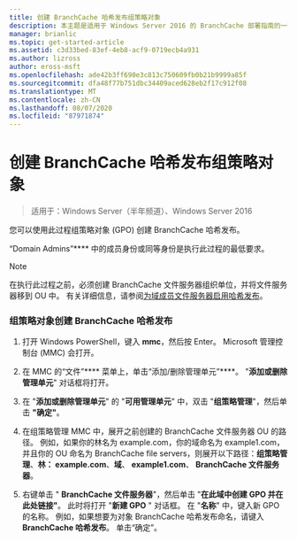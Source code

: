 ```yaml
---
title: 创建 BranchCache 哈希发布组策略对象
description: 本主题是适用于 Windows Server 2016 的 BranchCache 部署指南的一部分，它演示了如何在分布式和托管缓存模式下部署 BranchCache，以优化分支机构中的 WAN 带宽使用情况
manager: brianlic
ms.topic: get-started-article
ms.assetid: c3d33bed-83ef-4eb8-acf9-0719ecb4a931
ms.author: lizross
author: eross-msft
ms.openlocfilehash: ade42b3ff690e3c813c750609fb0b21b9999a85f
ms.sourcegitcommit: dfa48f77b751dbc34409aced628eb2f17c912f08
ms.translationtype: MT
ms.contentlocale: zh-CN
ms.lasthandoff: 08/07/2020
ms.locfileid: "87971874"
---
```

# <a name="create-the-branchcache-hash-publication-group-policy-object"></a>创建 BranchCache 哈希发布组策略对象

>适用于：Windows Server（半年频道）、Windows Server 2016

您可以使用此过程组策略对象 (GPO) 创建 BranchCache 哈希发布。

“Domain Admins”**** 中的成员身份或同等身份是执行此过程的最低要求。

> [!NOTE]
> 在执行此过程之前，必须创建 BranchCache 文件服务器组织单位，并将文件服务器移到 OU 中。 有关详细信息，请参阅[为域成员文件服务器启用哈希发布](../../branchcache/deploy/Enable-Hash-Publication-for-Domain-Member-File-Servers.md)。

### <a name="to-create-the-branchcache-hash-publication-group-policy-object"></a>组策略对象创建 BranchCache 哈希发布

1.  打开 Windows PowerShell，键入 **mmc**，然后按 Enter。 Microsoft 管理控制台 (MMC) 会打开。

2.  在 MMC 的“文件”**** 菜单上，单击“添加/删除管理单元”****。 "**添加或删除管理单元**" 对话框将打开。

3.  在 "**添加或删除管理单元**" 的 "**可用管理单元**" 中，双击 "**组策略管理**"，然后单击 **"确定"**。

4.  在组策略管理 MMC 中，展开之前创建的 BranchCache 文件服务器 OU 的路径。 例如，如果你的林名为 example.com，你的域命名为 example1.com，并且你的 OU 命名为 BranchCache file servers，则展开以下路径：**组策略管理**、**林： example.com**、**域**、 **example1.com**、 **BranchCache 文件服务器**。

5.  右键单击 " **BranchCache 文件服务器**"，然后单击 "**在此域中创建 GPO 并在此处链接"**。 此时将打开 "**新建 GPO** " 对话框。 在 "**名称**" 中，键入新 GPO 的名称。 例如，如果想要为对象 BranchCache 哈希发布命名，请键入**BranchCache 哈希发布**。 单击“确定”。




